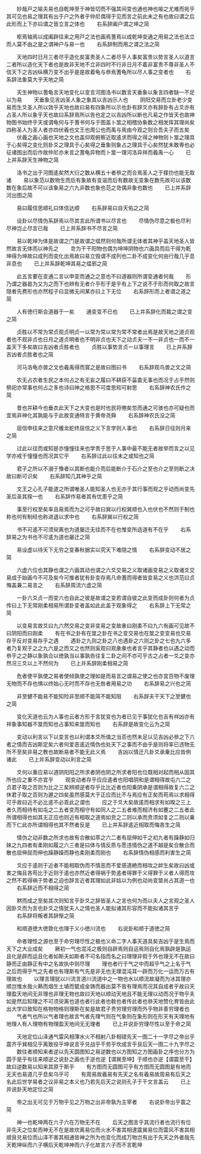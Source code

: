 <!-- { "loadSidebar": true } -->
　　妙哉戸之喻夫易也自乾坤至于神皆切而不强其间变也通也神也喻之尤难而宛乎其可见也易之理其有出于户之外者乎仲尼偶得于见而言之前此未之有也故曰谓之后此形而上下亦曰谓之皆立言之体也
　　右系辞阖户谓之坤之简

　　枢焉轴焉以成阖辟往来之用戸之法也画焉蓍焉以成乾坤变通之用易之法也法立而人莫不由之是之谓神户与易一也
　　右系辞制而用之谓之法之简

　　天地四时日月三者尽乎造化矣富贵圣人二者尽乎人事矣富贵以势言圣人以道言二者所以造化天下者也是故非天地不立非四时不行非日月不着非富贵不尊非圣人不信天下之吉凶纵横万变不出乎是是故着龟与叅焉蓍龟所以尽人事之变者也
　　右系辞法象莫大乎天地之简

　　天生神物以蓍龟言天地变化以变言河图洛书以数言天垂象以象言四者缺一不足以为易
　　天垂象见吉凶圣人象之象其以吉凶示人也
　　阴阳交易而立卦老少变易而生爻圣人所以效乎天地也故曰易有四象所以示也卦有辞爻亦有辞卦有占爻亦有占圣人所以象乎天也故曰系辞焉所以告也定之以吉凶所以断也凡易之作皆天也故神物图书始终乎天或谓龟何与于蓍书何与于图盖卜筮之相稽协象数之相发挥其理尚矣四称圣人为圣人者亦四伏羲也文王也周公也而禹与焉由今观之则合吾夫子而五矣
　　伏羲之画心画也天地之文也盖仰观俯察近取逺求而得之得之神物则卜筮之理具于心矣得之变化则卦爻之理具于心矣得之垂象则象占之理具于心矣然犹未敢専也必征诸图出而后作故仲尼亦末言之蓍龟异物而卜筮一理河洛异祥而羲禹一心
　　已上并系辞天生神物之简

　　洛书之出于河图逺矣然大衍之数从横五十者叅之而合焉圣人之于揲扐也能无取诸
　　易以象范以数物生而后有象故有变滋而后有数故无变象在数先故可以该数数在象后故不可以该象易之六九非数也象也范之竒偶非象也数也
　　已上并系辞河出图之简

　　易曰履信思顺礼曰体信达顺
　　右系辞易曰自天佑之之简

　　设卦以尽情伪系辞焉以尽其言此所谓书以尽言也
　　尽情伪尽意之极也尽利尽神岂止尽言已哉
　　已上并系辞书不尽言之简

　　易以乾坤为体是故谓之门是故谓之缊然则何哉所谓无体者其神乎盖天地圣人皆然故言无体而以神先之
　　竒为干干阳物也偶为坤坤阴物也六画具而后干得为乾坤得为坤故曰成列而变化出焉故曰易立毁谓不成列也二卦不成变化何由行哉几乎息非息也
　　已上并系辞乾坤其易之缊邪之简

　　此五言要在变通二言以申变而通之之意也不曰道器则所谓变通者何哉
　　形乃谓之器曷为又为之而下也辨有无者介乎形于是乎有上下之说不于形而何取之故言隠者先费形也亦然程子曰显微无间某亦曰上下无位
　　右系辞形而上者谓之道之简

　　人有徳行斯会道器于一矣
　　通变变不已也
　　已上并系辞化而裁之谓之变之简

　　贞胜以不常为常贞观贞明贞一以常为常以常为常不常者出焉是故天地之道贞观者也不观非贞也日月之道贞明者也不明非贞也天下之动贞夫一不一非贞也一而不一盖天下多矣故曰吉凶者贞胜者也
　　贞胜以事势言贞一以事理言
　　已上并系辞吉凶者贞胜者也之简

　　河马洛龟亦兽之文也羲禹得而寳之是故曰图曰书
　　右系辞观鸟兽之文之简

　　农无占农者生民之本何占之有无妄之履曰不耕获不菑畬无事也而况于占乎然则祭祀亦常事也何占之多也诗曰神之格思不可度思矧可射思
　　右系辞神农氏作之简

　　昔也并耕今也垂衣此天下之大变也是时也民将倦矣忽而通之可骇也亦可疑也而宜焉非神化其孰能与于此故变通特言于黄帝尧舜
　　右系辞神农氏没之简

　　屈信申往来之意尺蠖龙蛇终屈信之义下言学则人事也
　　右系辞日往则月来之简

　　过此以往而或知是亦憧憧往来也学贵于思于人事中最不能无者故举而言之以见学亦戒于憧憧也而况其它乎
　　右系辞过此以往未之或知也之简

　　君子之所以不溺于豫者以其断也能介而后能断介于石介之至也介之至则断之决故曰断可识矣
　　右系辞知几其神乎之简

　　文王之心孔子能道之所谓唯圣人能知圣人也无亦于其行事而观之乎动而尚变先圣后圣其揆一也
　　右系辞作易者其有忧患乎之简

　　事至行权至矣率且易焉而为之可乎故曰巽以行权巽顺也入也伏也不然则于制也称也何有制经也称进退以求中也
　　右系辞巽以行权之简

　　书不可逺不可须臾离也为道屡迁无往而不在也惟变所适道有不在乎
　　右系辞易之为书也不可逺为道也屡迁之简

　　易设虚以待天下无穷之变春秋据实以究天下难隠之情
　　右系辞变动不居之简

　　六虚六位也其静也谓之六画其动也谓之六爻交易之义取诸画变易之义取诸爻交易成于始画今不可及矣今可推者犹有卦变存焉凡命蓍而得者皆变易之义也洪范曰贞悔盖兼二易言之
　　右系辞周流六虚之简

　　一卦六爻贞一而变六也自此之彼是故谓之变若谓自彼之此变而成卦则何者为贞传曰上下无常刚柔相易所谓卦变者盖如此此盖于观象得之
　　右系辞上下无常之简

　　以变易言故爻曰九六然交易之变非变易之变故彖曰刚柔不曰九六有画可见故不曰阴阳而曰刚柔
　　有在书之卦有在筮之卦在书之变交易也在筮之变变易也交易存乎反对变易存乎之遇
　　遇卦之九则之卦之八也遇卦之六则之卦之七也九六多者乃复观于之之九六是之而又之也然则奚观曰观彖彖也者言乎其静者也以遇之动而叅乎之之静以象孰合以徳孰当以事孰告往复二卦之间不亦可乎古之占者一爻之变亦然况三爻以上不然何为
　　已上并系辞刚柔相易之简

　　危者使平孰使之易者使倾孰使之理如是而易言之谓易之使之也亦宜百物不废理无物而不存也惧以终始心无时而不存也无咎者用易之功
　　右系辞易之兴也之简

　　非至健不能易不能知险非至顺不能简不能知阻
　　右系辞夫干天下之至健也之简

　　变化天道也云为人事也云者方形于言犹变也为者已见于事犹化也吉有祥凶亦有祥象事知器不筮而知也占事知来筮而知也
　　右系辞是故变化云为之简

　　变动以利言以下以变言也以利谓本爻所值之当否也然未足以见吉凶必叅之下六者之情而吉凶斯定矣六者何爱恶逺近情伪也处天下之事而不由乎是则将率已违物无所不至矣非易之教也故断易者不能无此义焉
　　吉凶以情迁凡卦爻承乗比应皆例诸此
　　已上并系辞变动以利言之简

　　爻何以重应易以道阴阳阳之所求者阴也阴之所求者阳也位既相对起而相从固其所也应之重不亦宜乎
　　观变动者存乎应应逺者也阳唱阴和是谓相得故屯六二之贞君子取之否则为比之三矣辨顺逆者存乎比比近者也阳乗阴承是谓相得故复六二之休君子取之否则为遯之四矣虽然感莫大于正应而比不与焉应有正矣而苟焉以求相得可乎故曰近不必比逺不必乖此之谓也
　　应之于爻大矣故逺而相求有如暌之三上者久而相待有如屯之二五者变而相守有如同人之二五者难而相济有如蹇之二五者此所谓相得也如其无正应也则近有相取之道焉如贲之二则以承而贲须如复之二则以乗而下仁此亦所谓相得也其不然者反是
　　已上并系辞逺近相取而悔吝生之简

　　情伪之动非数之所求也故有合散如萃之六二者有屈伸如干之初九者有躁静如归妹之九四者有柔刚如履之六三者是曰体与情反质与愿违情伪之道不越是矣合散合而散也屈伸屈而伸也躁静躁而静也柔刚柔而刚也
　　右系辞情伪相感而利害生之简

　　爻应于逺则于近者不能相取伪而不情恶而不爱感道絶而相攻之衅生矣故曰凶或害之悔且吝苟比于近则于逺也亦然近者得祸于势逺者得罪于义得罪于义者人得而攻之然不若得祸于势者之迫也辞言近者其理如此非姑以为例也动尚变筮尚占其道一也
　　右系辞近而不相得之简

　　黙而成之至矣其次则知言乎卦爻之辞皆圣人之言也何为而以夫人之言观之圣人因卦爻而为言也卦爻之情犹夫人之情也圣人能拟诸其形容而不能拟诸其言乎
　　右系辞将叛者其辞惭之简

　　和顺道徳大徳敦化也理于义小徳川流也
　　右说卦和顺于道徳之简

　　命者理性之源也至于命穷理尽性之极也义命二字人事天道具矣吉凶于是生焉而天下之大业成矣
　　厥初一气也混沌之极则自辟焉则自运焉则自化焉孰辟是孰运且化是辟而运且化者如斯夫如斯者不可名指而名之曰理理非假于外也理无不在故曰静而正由静正有中之名故执中则尽理
　　理也者行于气之中而超乎气之上名于气之后而得乎气之先者也有理斯有气先是非无也无理混沌耳一辟而万化一运而万古有理故也
　　以理言理犹以川流言道川流道中之一物也水以顺流故凝而为冰其理亦顺岂惟水哉火爇而烟生土埴而甓成金铸而器出莫不皆有理焉而况其自成者乎故曰天理盈天地间无非理也非理无物也故曰天地以顺动天地且不能无理以动而况于物乎夫如是然后知理之不可须臾离也道也者行此者也敎也者传此者也叅天地赞化育皆由此出大学曰致知在格物物格则理斯在矣是故君子贵穷理穷理而外乎物非善穷理者也
　　气者气也所以气者理也故言气者先理气则在气象则在象形则在形天有天理地有地理人有人理物有物理盈天地间无无理者
　　已上并说卦穷理尽性以至于命之简

　　天地定位山泽通气雷风相薄水火不相射八卦相错先天一图二十一字尽之帝出乎震齐乎巽相见乎离致役乎坤说言乎兑战乎干劳乎坎成言乎艮后天一图二十九字尽之
　　数往者顺知来者逆以先天圆图知之易逆数也以方图知之方图画卦之序也分方为圆于是乎有往来顺逆之说卦之画也于逆也逆【谓巽至坤】于顺也亦逆【谓震至干】故曰逆数易以知来其原于斯乎
　　有方图而无圆图可乎有方图而无圆图是有地而无天也易道几乎息矣乌乎可
　　有周易故羲易有先天之名有羲易故周易有后天之名此后世学易者之议非易之本义也乃若先后天之说则孔子于干文言盖云
　　已上并说卦天地定位之简

　　帝之出无可见于万物乎见之万物之出非帝孰为主宰者
　　右说卦帝出乎震之简

　　神一也乾坤两在六子六在万物无不在
　　后天之图言乎其流行者也流行有位非先天之位矣而神无不在是故坎离易位而火水不害其相逮震巽易位而雷风不害其相顺艮兑易位而山泽不害其相通皆神之所为也变化而成万物岂有出于先天之外者哉先天乾坤纵而六子横后天乾坤神而六子化故言六子而不言乾坤

